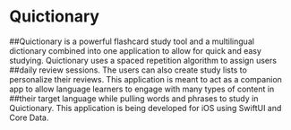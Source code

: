 # Quictionary
##Quictionary is a powerful flashcard study tool and a multilingual dictionary combined into one application to allow for quick and easy studying. Quictionary uses a spaced repetition algorithm to assign users ##daily review sessions. The users can also create study lists to personalize their reviews. This application is meant to act as a companion app to allow language learners to engage with many types of content in ##their target language while pulling words and phrases to study in Quictionary. This application is being developed for iOS using SwiftUI and Core Data. 
